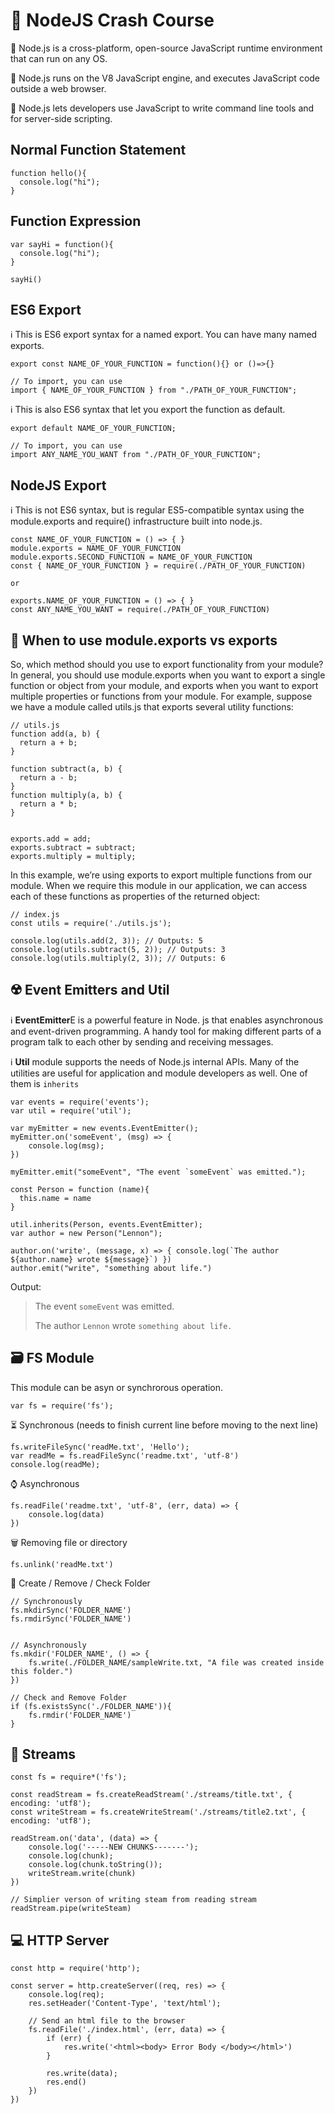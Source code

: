 # 📢 NodeJS Crash Course

🌟 Node.js is a cross-platform, open-source JavaScript runtime environment that can run on any OS. 

🌟 Node.js runs on the V8 JavaScript engine, and executes JavaScript code outside a web browser. 

🌟 Node.js lets developers use JavaScript to write command line tools and for server-side scripting.

## Normal Function Statement

    function hello(){
      console.log("hi");
    }

## Function Expression

    var sayHi = function(){
      console.log("hi");
    }
    
    sayHi()

## ES6 Export

ℹ️ This is ES6 export syntax for a named export. You can have many named exports. 

    export const NAME_OF_YOUR_FUNCTION = function(){} or ()=>{}
  
    // To import, you can use 
    import { NAME_OF_YOUR_FUNCTION } from "./PATH_OF_YOUR_FUNCTION";


ℹ️ This is also ES6 syntax that let you export the function as default.

    export default NAME_OF_YOUR_FUNCTION;
  
    // To import, you can use
    import ANY_NAME_YOU_WANT from "./PATH_OF_YOUR_FUNCTION";

## NodeJS Export
ℹ️ This is not ES6 syntax, but is regular ES5-compatible syntax using the module.exports and require() infrastructure built into node.js.

    const NAME_OF_YOUR_FUNCTION = () => { }
    module.exports = NAME_OF_YOUR_FUNCTION
    module.exports.SECOND_FUNCTION = NAME_OF_YOUR_FUNCTION
    const { NAME_OF_YOUR_FUNCTION } = require(./PATH_OF_YOUR_FUNCTION)

    or

    exports.NAME_OF_YOUR_FUNCTION = () => { }
    const ANY_NAME_YOU_WANT = require(./PATH_OF_YOUR_FUNCTION)

## 🤔 When to use module.exports vs exports
So, which method should you use to export functionality from your module? In general, you should use module.exports when you want to export a single function or object from your module, and exports when you want to export multiple properties or functions from your module. For example, suppose we have a module called utils.js that exports several utility functions:

    // utils.js
    function add(a, b) {
      return a + b;
    }
    
    function subtract(a, b) {
      return a - b;
    }
    function multiply(a, b) {
      return a * b;
    }

    
    exports.add = add;
    exports.subtract = subtract;
    exports.multiply = multiply;

In this example, we’re using exports to export multiple functions from our module. When we require this module in our application, we can access each of these functions as properties of the returned object:

    // index.js
    const utils = require('./utils.js');
    
    console.log(utils.add(2, 3)); // Outputs: 5
    console.log(utils.subtract(5, 2)); // Outputs: 3
    console.log(utils.multiply(2, 3)); // Outputs: 6


## ☢️ Event Emitters and Util
ℹ️ **EventEmitter**E is a powerful feature in Node. js that enables asynchronous and event-driven programming. A handy tool for making different parts of a program talk to each other by sending and receiving messages.

ℹ️ **Util** module supports the needs of Node.js internal APIs. Many of the utilities are useful for application and module developers as well. One of them is `inherits`


    var events = require('events');
    var util = require('util');
    
    var myEmitter = new events.EventEmitter();
    myEmitter.on('someEvent', (msg) => {
        console.log(msg);
    })
    
    myEmitter.emit("someEvent", "The event `someEvent` was emitted.");
    
    const Person = function (name){
      this.name = name
    }
    
    util.inherits(Person, events.EventEmitter);
    var author = new Person("Lennon");
    
    author.on('write', (message, x) => { console.log(`The author ${author.name} wrote ${message}`) })
    author.emit("write", "something about life.")

Output:
>  The event `someEvent` was emitted.
> 
>  The author `Lennon` wrote `something about life.`
> 

## 🗃️ FS Module
This module can be asyn or synchrorous operation. 

    var fs = require('fs');

⏳ Synchronous (needs to finish current line before moving to the next line)


    fs.writeFileSync('readMe.txt', 'Hello');
    var readMe = fs.readFileSync('readme.txt', 'utf-8')
    console.log(readMe);

⌚ Asynchronous

    fs.readFile('readme.txt', 'utf-8', (err, data) => {
        console.log(data)
    })

🗑️ Removing file or directory

    fs.unlink('readMe.txt')

📂 Create / Remove / Check Folder

    // Synchronously
    fs.mkdirSync('FOLDER_NAME')
    fs.rmdirSync('FOLDER_NAME')


    // Asynchronously
    fs.mkdir('FOLDER_NAME', () => {
        fs.write(./FOLDER_NAME/sampleWrite.txt, "A file was created inside this folder.")
    })

    // Check and Remove Folder
    if (fs.existsSync('./FOLDER_NAME')){
        fs.rmdir('FOLDER_NAME')
    }

## 🎏 Streams

    const fs = require*('fs');

    const readStream = fs.createReadStream('./streams/title.txt', { encoding: 'utf8');
    const writeStream = fs.createWriteStream('./streams/title2.txt', { encoding: 'utf8');

    readStream.on('data', (data) => {
        console.log('-----NEW CHUNKS-------');
        console.log(chunk);
        console.log(chunk.toString());
        writeStream.write(chunk)
    })

    // Simplier verson of writing steam from reading stream
    readStream.pipe(writeSteam)

## 💻 HTTP Server


    const http = require('http');

    const server = http.createServer((req, res) => {
        console.log(req);
        res.setHeader('Content-Type', 'text/html');

        // Send an html file to the browser
        fs.readFile('./index.html', (err, data) => {
            if (err) {
                res.write('<html><body> Error Body </body></html>')
            }

            res.write(data);
            res.end()
        })
    })



